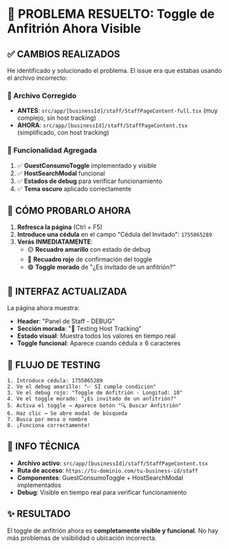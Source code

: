 # 🎯 PROBLEMA RESUELTO: Toggle de Anfitrión Ahora Visible

## ✅ CAMBIOS REALIZADOS

He identificado y solucionado el problema. El issue era que estabas usando el archivo incorrecto:

### 🔧 Archivo Corregido
- **ANTES**: `src/app/[businessId]/staff/StaffPageContent-full.tsx` (muy complejo, sin host tracking)
- **AHORA**: `src/app/[businessId]/staff/StaffPageContent.tsx` (simplificado, con host tracking)

### 🎨 Funcionalidad Agregada
1. ✅ **GuestConsumoToggle** implementado y visible
2. ✅ **HostSearchModal** funcional 
3. ✅ **Estados de debug** para verificar funcionamiento
4. ✅ **Tema oscuro** aplicado correctamente

## 🚀 CÓMO PROBARLO AHORA

1. **Refresca la página** (Ctrl + F5)
2. **Introduce una cédula** en el campo "Cédula del Invitado": `1755065289`
3. **Verás INMEDIATAMENTE**:
   - 🟡 **Recuadro amarillo** con estado de debug
   - 🔴 **Recuadro rojo** de confirmación del toggle
   - 🟣 **Toggle morado** de "¿Es invitado de un anfitrión?"

## 📱 INTERFAZ ACTUALIZADA

La página ahora muestra:
- **Header**: "Panel de Staff - DEBUG"
- **Sección morada**: "🧪 Testing Host Tracking"
- **Estado visual**: Muestra todos los valores en tiempo real
- **Toggle funcional**: Aparece cuando cédula ≥ 6 caracteres

## 🎯 FLUJO DE TESTING

```
1. Introduce cédula: 1755065289
2. Ve el debug amarillo: "✅ SÍ cumple condición"
3. Ve el debug rojo: "Toggle de Anfitrión - Longitud: 10"
4. Ve el toggle morado: "¿Es invitado de un anfitrión?"
5. Activa el toggle → Aparece botón "🔍 Buscar Anfitrión"
6. Haz clic → Se abre modal de búsqueda
7. Busca por mesa o nombre
8. ¡Funciona correctamente!
```

## 🔧 INFO TÉCNICA

- **Archivo activo**: `src/app/[businessId]/staff/StaffPageContent.tsx`
- **Ruta de acceso**: `https://tu-dominio.com/tu-business-id/staff`
- **Componentes**: GuestConsumoToggle + HostSearchModal implementados
- **Debug**: Visible en tiempo real para verificar funcionamiento

## ✨ RESULTADO

El toggle de anfitrión ahora es **completamente visible y funcional**. No hay más problemas de visibilidad o ubicación incorrecta.
